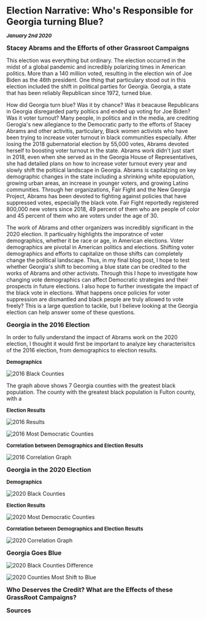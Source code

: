 
**<font size="5"> Election Narrative: Who's Responsible for Georgia turning Blue? </font>**

_**<font size="2"> January 2nd 2020 </font>**_



**<font size="3"> Stacey Abrams and the Efforts of other Grassroot Campaigns </font>**

This election was everything but ordinary. The election occurred in the midst of a global pandemic and incredibly polarizing times in American politics. More than a 140 million voted, resulting in the election win of Joe Biden as the 46th president. One thing that particulary stood out in this election included the shift in political parties for Georgia. Georgia, a state that has been reliably Republican since 1972, turned blue. 

How did Georgia turn blue? Was it by chance? Was it beacause Republicans in Georgia disregarded party poltiics and ended up voting for Joe Biden? Was it voter turnout? Many people, in politics and in the media, are crediting Gerogia's new allegiance to the Democratic party to the efforts of Stacey Abrams and other activitis, particulary, Black women activists who have been trying to increase voter turnout in black communities especially. After losing the 2018 gubernatorial election by 55,000 votes, Abrams devoted herself to boosting voter turnout in the state. Abrams work didn't just start in 2018, even when she served as in the Georgia House of Representatives, she had detailed plans on how to increase voter turnout every year and slowly shift the poltiical landscape in Georgia. Abrams is capitalzing on key demographic changes in the state including a shrinking white epopulation, growing urban areas, an increase in younger voters, and growing Latino communities. Through her organizations, Fair Fight and the New Georgia Project, Abrams has been devoted to fighting against policies that have suppressed votes, especially the black vote. Fair Fight reportedly registered 800,000 new voters since 2018, 49 percent of them who are people of color and 45 percent of them who are voters under the age of 30.

The work of Abrams and other organizers was incredibly significant in the 2020 election. It particualry highlights the imporatnce of voter demographics, whether it be race or age, in American elections. Voter demographics are pivotal in American politics and elections. Shifting voter demographics and efforts to capitalize on those shifts can completely change the political landscape. Thus, in my final blog post, I hope to test whether Georgia's shift to becoming a blue state can be credited to the works of Abrams and other activists. Through this I hope to investigate how changing vote demographics can affect Democratic strategies and their prospects in future elections. I also hope to further investigate the impact of the black vote in elections. What happens once policies for voter suppression are dismantled and black people are truly allowed to vote freely? This is a large question to tackle, but I believe looking at the Georgia election can help answer some of these questions.



**<font size="3"> Georgia in the 2016 Election </font>**

In order to fully understand the impact of Abrams work on the 2020 election, I thought it would first be important to analyze key characterisitcs of the 2016 election, from demographics to election results. 


**<font size="2"> Demographics </font>**

![2016 Black Counties](2016_most_black_counties.png)

The graph above shows 7 Georgia counties with the greatest black population. The county with the greatest black population is Fulton county, with a 




**<font size="2"> Election Results </font>**



![2016 Results](2016_Georgia_Vote.png)


![2016 Most Democratic Counties](2016_most_democratic_counties.png)



**<font size="2"> Correlation between Demographics and Election Results </font>**


![2016 Correlation Graph](2016_black_vote.png)




**<font size="3"> Georgia in the 2020 Election </font>**


**<font size="2"> Demographics </font>**

![2020 Black Counties](2020_most_black_counties.png)


**<font size="2"> Election Results </font>**


![2020 Most Democratic Counties](2020_most_democratic_counties.png)


**<font size="2"> Correlation between Demographics and Election Results </font>**



![2020 Correlation Graph](2020_black_vote.png)



**<font size="3"> Georgia Goes Blue </font>**


![2020 Black Counties Difference](final_graph.png)


![2020 Counties Most Shift to Blue](final_graph_2.png)







**<font size="3"> Who Deserves the Credit? What are the Effects of these GrassRoot Campaigns? </font>**




**<font size="3"> Sources </font>**








